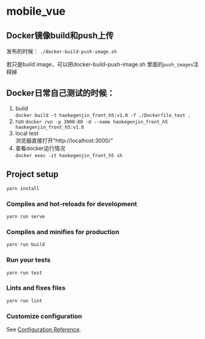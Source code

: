 # mobile_vue


## Docker镜像build和push上传
发布的时候：
```./docker-build-push-image.sh```

若只是build image，可以把docker-build-push-image.sh 里面的```push_images```注释掉

## Docker日常自己测试的时候：

1.  build   
    ```docker build -t haokegenjin_front_h5:v1.0 -f ./Dockerfile_test .```
2.  run 
    ```docker run -p 3000:80 -d --name haokegenjin_front_h5 haokegenjin_front_h5:v1.0```
3.  local test  
    浏览器直接打开“http://localhost:3000/”
4.  查看docker运行情况  
    `docker exec -it haokegenjin_front_h5 sh`


## Project setup
```
yarn install
```

### Compiles and hot-reloads for development
```
yarn run serve
```

### Compiles and minifies for production
```
yarn run build
```

### Run your tests
```
yarn run test
```

### Lints and fixes files
```
yarn run lint
```

### Customize configuration
See [Configuration Reference](https://cli.vuejs.org/config/).
